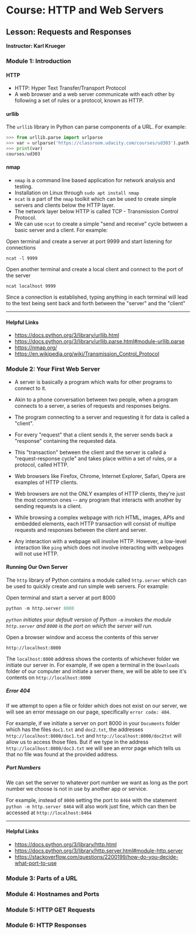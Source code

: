 # Course: HTTP and Web Servers

## Lesson: Requests and Responses
**Instructor: Karl Krueger**

### Module 1: Introduction

#### HTTP
- HTTP: Hyper Text Transfer/Transport Protocol
- A web browser and a web server communicate with each other by following a set of rules or a protocol, known as HTTP.

#### urllib
The `urllib` library in Python can parse components of a URL. For example:

```python
>>> from urllib.parse import urlparse
>>> var = urlparse('https://classroom.udacity.com/courses/ud303').path
>>> print(var)
courses/ud303
```

#### nmap
- `nmap` is a command line based application for network analysis and testing.
- Installation on Linux through `sudo apt install nmap`
- `ncat` is a part of the `nmap` toolkit which can be used to create simple servers and clients below the HTTP layer.
- The network layer below HTTP is called TCP - Transmission Control Protocol.
- We can use `ncat` to create a simple "send and receive" cycle between a basic server and a client. For example:

Open terminal and create a server at port 9999 and start listening for connections
```
ncat -l 9999
```
Open another terminal and create a local client and connect to the port of the server
```
ncat localhost 9999
```
Since a connection is established, typing anything in each terminal will lead to the text being sent back and forth between the "server" and the "client"

---
#### Helpful Links
- https://docs.python.org/3/library/urllib.html
- https://docs.python.org/3/library/urllib.parse.html#module-urllib.parse
- https://nmap.org/
- https://en.wikipedia.org/wiki/Transmission_Control_Protocol

### Module 2: Your First Web Server

- A server is basically a program which waits for other programs to connect to it.
- Akin to a phone conversation between two people, when a program connects to a server, a series of requests and responses beigns.
- The program connecting to a server and requesting it for data is called a "client".
- For every "request" that a client sends it, the server sends back a "response" containing the requested data.
- This "transaction" between the client and the server is called a "request-response cycle" and takes place within a set of rules, or a protocol, called HTTP.

- Web browsers like Firefox, Chrome, Internet Explorer, Safari, Opera are examples of HTTP clients.
- Web browsers are not the ONLY examples of HTTP clients, they're just the most common ones -- any program that interacts with another by sending requests is a client.

- While browsing a complex webpage with rich HTML, images, APIs and embedded elements, each HTTP transaction will consist of multipe requests and responses between the client and server.

- Any interaction with a webpage will involve HTTP. However, a low-level interaction like `ping` which does not involve interacting with webpages will not use HTTP.

#### Running Our Own Server
The `http` library of Python contains a module called `http.server` which can be used to quickly create and run simple web servers. For example:

Open terminal and start a server at port 8000
```python
python -m http.server 8000
```
*`python` initiates your default version of Python `-m` invokes the module `http.server` and `8000` is the port on which the server will run.*

Open a browser window and access the contents of this server
```
http://localhost:8000
```

The `localhost:8000` address shows the contents of whichever folder we initiate our server in. For example, if we open a terminal in the `Downloads` folder of our computer and initiate a server there, we will be able to see it's contents on `http://localhost:8000`

##### Error 404
If we attempt to open a file or folder which does not exist on our server, we will see an error message on our page, specifically `error code: 404`.

For example, if we initiate a server on port 8000 in your `Documents` folder which has the files `doc1.txt` and `doc2.txt`, the addresses `http://localhost:8000/doc1.txt` and `http://localhost:8000/doc2txt` will allow us to access those files. But if we type in the address `http://localhost:8000/doc3.txt` we will see an error page which tells us that no file was found at the provided address.

##### Port Numbers
We can set the server to whatever port number we want as long as the port number we choose is not in use by another app or service.

For example, instead of `8000` setting the port to `8464` with the statement `python -m http.server 8464` will also work just fine, which can then be accessed at `http://localhost:8464`

---
#### Helpful Links
- https://docs.python.org/3/library/http.html
- https://docs.python.org/3/library/http.server.html#module-http.server
- https://stackoverflow.com/questions/2200199/how-do-you-decide-what-port-to-use


### Module 3: Parts of a URL




### Module 4: Hostnames and Ports




### Module 5: HTTP GET Requests




### Module 6: HTTP Responses
